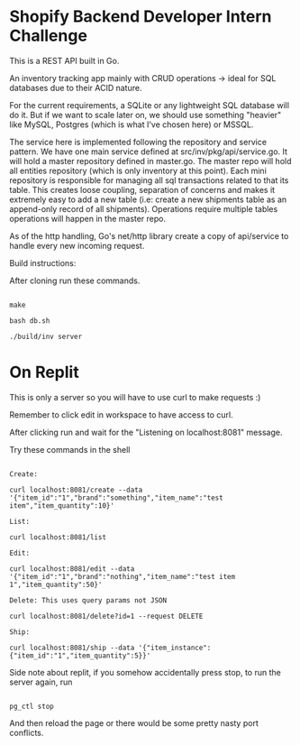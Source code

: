 # Shopify Backend Developer Intern Challenge

This is a REST API built in Go.

An inventory tracking app mainly with CRUD operations -> ideal for SQL databases due to their ACID nature.

For the current requirements, a SQLite or any lightweight SQL database will do it. But if we want to scale later on, we should use something "heavier" like MySQL, Postgres (which is what I've chosen here) or MSSQL.

The service here is implemented following the repository and service pattern. We have one main service defined at src/inv/pkg/api/service.go. It will hold a master repository defined in master.go. The master repo will hold all entities repository (which is only inventory at this point). Each mini repository is responsible for managing all sql transactions related to that its table. This creates loose coupling, separation of concerns and makes it extremely easy to add a new table (i.e: create a new shipments table as an append-only record of all shipments). Operations require multiple tables operations will happen in the master repo.

As of the http handling, Go's net/http library create a copy of api/service to handle every new incoming request.

Build instructions:

After cloning run these commands.

```

make

bash db.sh

./build/inv server

```

# On Replit

This is only a server so you will have to use curl to make requests :)

Remember to click edit in workspace to have access to curl.

After clicking run and wait for the "Listening on localhost:8081" message.

Try these commands in the shell

```

Create:

curl localhost:8081/create --data '{"item_id":"1","brand":"something","item_name":"test item","item_quantity":10}'

List:

curl localhost:8081/list

Edit:

curl localhost:8081/edit --data '{"item_id":"1","brand":"nothing","item_name":"test item 1","item_quantity":50}'

Delete: This uses query params not JSON

curl localhost:8081/delete?id=1 --request DELETE

Ship:

curl localhost:8081/ship --data '{"item_instance":{"item_id":"1","item_quantity":5}}'

```

Side note about replit, if you somehow accidentally press stop, to run the server again, run

```

pg_ctl stop

```

And then reload the page or there would be some pretty nasty port conflicts.
